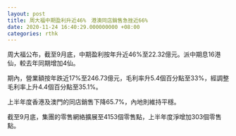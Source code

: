 ```yaml
---
layout: post
title: 周大福中期盈利升近46%　港澳同店銷售急挫近66%
date: 2020-11-24 16:40:29.000000000 +08:00
categories: rthk
---
```


周大福公布，截至9月底，中期盈利按年升近46%至22.32億元。派中期息16港仙，較去年同期增加4仙。

期內，營業額按年跌近17%至246.73億元，毛利率升5.4個百分點至33%，經調整毛利率上升4.4個百分點至35.1%。

上半年度香港及澳門的同店銷售下降65.7%，內地則維持平穩。

截至9月底，集團的零售網絡擴展至4153個零售點，上半年度淨增加303個零售點。
